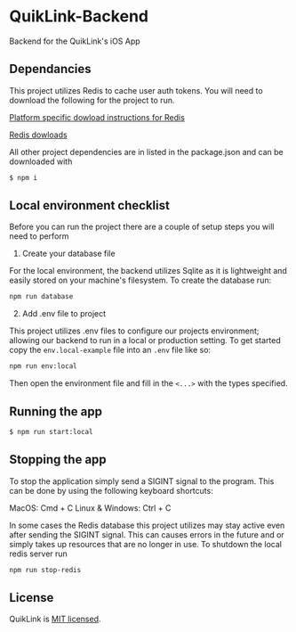 # QuikLink-Backend

Backend for the QuikLink's iOS App

## Dependancies

This project utilizes Redis to cache user auth tokens. You will need to download the following for the project to run.

[Platform specific dowload instructions for Redis](https://redis.io/docs/getting-started/)

[Redis dowloads](https://redis.io/download/#redis-downloads)

All other project dependencies are in listed in the package.json and can be downloaded with

```bash
$ npm i
```

## Local environment checklist

Before you can run the project there are a couple of setup steps you will need to perform

1. Create your database file

For the local environment, the backend utilizes Sqlite as it is lightweight and easily stored on your machine's filesystem. To create the database run:

```bash
npm run database
```

2. Add .env file to project

This project utilizes .env files to configure our projects environment; allowing our backend to run in a local or production setting. To get started copy the `env.local-example` file into an `.env` file like so:

```bash
npm run env:local
```

Then open the environment file and fill in the `<...>` with the types specified.

## Running the app

```bash
$ npm run start:local
```

## Stopping the app

To stop the application simply send a SIGINT signal to the program. This can be done by using the following keyboard shortcuts:

MacOS: Cmd + C
Linux & Windows: Ctrl + C

In some cases the Redis database this project utilizes may stay active even after sending the SIGINT signal. This can causes errors in the future and or simply takes up resources that are no longer in use. To shutdown the local redis server run

```bash
npm run stop-redis
```

## License

QuikLink is [MIT licensed](LICENSE).
